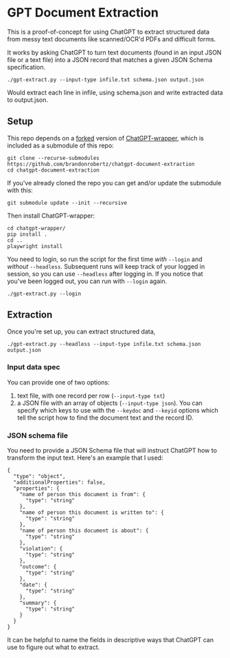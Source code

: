 # GPT Document Extraction

This is a proof-of-concept for using ChatGPT to extract structured data from messy text documents like scanned/OCR'd PDFs and difficult forms.

It works by asking ChatGPT to turn text documents (found in an input JSON file or a text file) into a JSON record that matches a given JSON Schema specification.

```
./gpt-extract.py --input-type infile.txt schema.json output.json
```

Would extract each line in infile, using schema.json and write extracted data to output.json.

## Setup

This repo depends on a [forked][wrapper-fork] version of [ChatGPT-wrapper][wrapper-main], which is included as a submodule of this repo:

```
git clone --recurse-submodules https://github.com/brandonrobertz/chatgpt-document-extraction
cd chatgpt-document-extraction
```

If you've already cloned the repo you can get and/or update the submodule with this:

```
git submodule update --init --recursive
```

Then install ChatGPT-wrapper:

```
cd chatgpt-wrapper/
pip install .
cd ..
playwright install
```

You need to login, so run the script for the first time *with* `--login` and *without* `--headless`. Subsequent runs will keep track of your logged in session, so you can use `--headless` after logging in. If you notice that you've been logged out, you can run with `--login` again.

```
./gpt-extract.py --login
```

## Extraction

Once you're set up, you can extract structured data, 

```
./gpt-extract.py --headless --input-type infile.txt schema.json output.json
```

### Input data spec

You can provide one of two options:

1. text file, with one record per row (`--input-type txt`)
2. a JSON file with an array of objects (`--input-type json`). You can specify which keys to use with the `--keydoc` and `--keyid` options which tell the script how to find the document text and the record ID.

### JSON schema file

You need to provide a JSON Schema file that will instruct ChatGPT how to transform the input text. Here's an example that I used:

```
{
  "type": "object",
  "additionalProperties": false,
  "properties": {
    "name of person this document is from": {
      "type": "string"
    },
    "name of person this document is written to": {
      "type": "string"
    },
    "name of person this document is about": {
      "type": "string"
    },
    "violation": {
      "type": "string"
    },
    "outcome": {
      "type": "string"
    },
    "date": {
      "type": "string"
    },
    "summary": {
      "type": "string"
    }
  }
}
```

It can be helpful to name the fields in descriptive ways that ChatGPT can use to figure out what to extract.


[wrapper-main]: https://github.com/mmabrouk/chatgpt-wrapper
    "ChatGPT Wrapper - upstream version"

[wrapper-fork]: https://github.com/brandonrobertz/chatgpt-wrapper
    "ChatGPT Wrapper - forked version with modifications"
